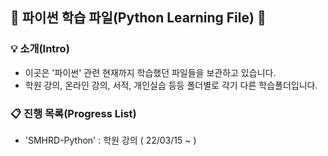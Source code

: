 ## 📖 파이썬 학습 파일(Python Learning File) 📖


### 💡 소개(Intro)
- 이곳은 '파이썬' 관련 현재까지 학습했던 파일들을 보관하고 있습니다.
- 학원 강의, 온라인 강의, 서적, 개인실습 등등 폴더별로 각기 다른 학습폴더입니다. 


### 📋 진행 목록(Progress List)
- 'SMHRD-Python' : 학원 강의 ( 22/03/15 ~ )

